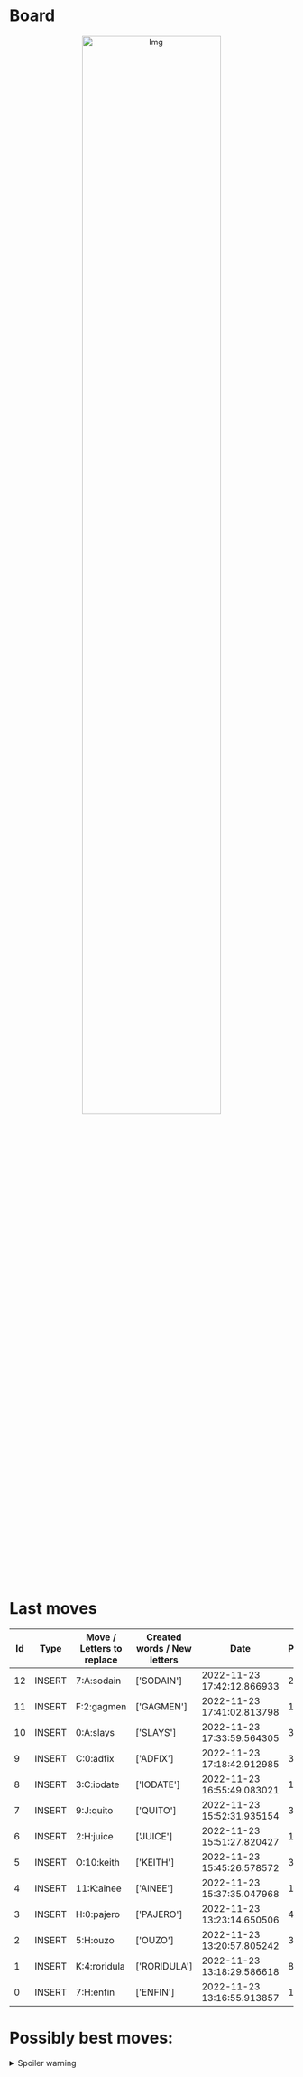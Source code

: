 
# Board

<p align="center">
<img src="https://raw.githubusercontent.com/radosz99/radosz99/main/board.png" width=70% alt="Img"/>
    </p>
    
# Last moves

| Id | Type | Move / Letters to replace | Created words / New letters | Date | Points | Player | 
| - | - | - | - | - | - | - |
|12| INSERT | 7:A:sodain | ['SODAIN'] | 2022-11-23 17:42:12.866933 | 24 | Tom |
|11| INSERT | F:2:gagmen | ['GAGMEN'] | 2022-11-23 17:41:02.813798 | 16 | Jerry |
|10| INSERT | 0:A:slays | ['SLAYS'] | 2022-11-23 17:33:59.564305 | 36 | Tom |
|9| INSERT | C:0:adfix | ['ADFIX'] | 2022-11-23 17:18:42.912985 | 32 | Jerry |
|8| INSERT | 3:C:iodate | ['IODATE'] | 2022-11-23 16:55:49.083021 | 14 | Tom |
|7| INSERT | 9:J:quito | ['QUITO'] | 2022-11-23 15:52:31.935154 | 36 | Jerry |
|6| INSERT | 2:H:juice | ['JUICE'] | 2022-11-23 15:51:27.820427 | 15 | Tom |
|5| INSERT | O:10:keith | ['KEITH'] | 2022-11-23 15:45:26.578572 | 36 | Jerry |
|4| INSERT | 11:K:ainee | ['AINEE'] | 2022-11-23 15:37:35.047968 | 12 | Tom |
|3| INSERT | H:0:pajero | ['PAJERO'] | 2022-11-23 13:23:14.650506 | 48 | Jerry |
|2| INSERT | 5:H:ouzo | ['OUZO'] | 2022-11-23 13:20:57.805242 | 33 | Tom |
|1| INSERT | K:4:roridula | ['RORIDULA'] | 2022-11-23 13:18:29.586618 | 86 | Jerry |
|0| INSERT | 7:H:enfin | ['ENFIN'] | 2022-11-23 13:16:55.913857 | 18 | Tom |
# Possibly best moves:

<details>
  <summary>Spoiler warning</summary>
  
  | Id | Move | Issue link | Points |
  | - | - | - | - |  
|1| D:7:avowing | [scrabble&#124;move&#124;D:7:avowing](https://github.com/radosz99/radosz99/issues/new?title=scrabble%7Cmove%7CD%3A7%3Aavowing&body=Just+push+%27Submit+new+issue%27+or+update+with+your+move.) | 28 
|2| L:0:view | [scrabble&#124;move&#124;L:0:view](https://github.com/radosz99/radosz99/issues/new?title=scrabble%7Cmove%7CL%3A0%3Aview&body=Just+push+%27Submit+new+issue%27+or+update+with+your+move.) | 28 
|3| L:0:when | [scrabble&#124;move&#124;L:0:when](https://github.com/radosz99/radosz99/issues/new?title=scrabble%7Cmove%7CL%3A0%3Awhen&body=Just+push+%27Submit+new+issue%27+or+update+with+your+move.) | 28 
|4| D:6:having | [scrabble&#124;move&#124;D:6:having](https://github.com/radosz99/radosz99/issues/new?title=scrabble%7Cmove%7CD%3A6%3Ahaving&body=Just+push+%27Submit+new+issue%27+or+update+with+your+move.) | 26 
|5| D:6:hawing | [scrabble&#124;move&#124;D:6:hawing](https://github.com/radosz99/radosz99/issues/new?title=scrabble%7Cmove%7CD%3A6%3Ahawing&body=Just+push+%27Submit+new+issue%27+or+update+with+your+move.) | 26 
|6| D:6:waving | [scrabble&#124;move&#124;D:6:waving](https://github.com/radosz99/radosz99/issues/new?title=scrabble%7Cmove%7CD%3A6%3Awaving&body=Just+push+%27Submit+new+issue%27+or+update+with+your+move.) | 26 
|7| 13:K:wight | [scrabble&#124;move&#124;13:K:wight](https://github.com/radosz99/radosz99/issues/new?title=scrabble%7Cmove%7C13%3AK%3Awight&body=Just+push+%27Submit+new+issue%27+or+update+with+your+move.) | 24 
|8| C:7:dowing | [scrabble&#124;move&#124;C:7:dowing](https://github.com/radosz99/radosz99/issues/new?title=scrabble%7Cmove%7CC%3A7%3Adowing&body=Just+push+%27Submit+new+issue%27+or+update+with+your+move.) | 24 
|9| B:5:hooving | [scrabble&#124;move&#124;B:5:hooving](https://github.com/radosz99/radosz99/issues/new?title=scrabble%7Cmove%7CB%3A5%3Ahooving&body=Just+push+%27Submit+new+issue%27+or+update+with+your+move.) | 24 
|10| C:7:doving | [scrabble&#124;move&#124;C:7:doving](https://github.com/radosz99/radosz99/issues/new?title=scrabble%7Cmove%7CC%3A7%3Adoving&body=Just+push+%27Submit+new+issue%27+or+update+with+your+move.) | 24 
</details>
    